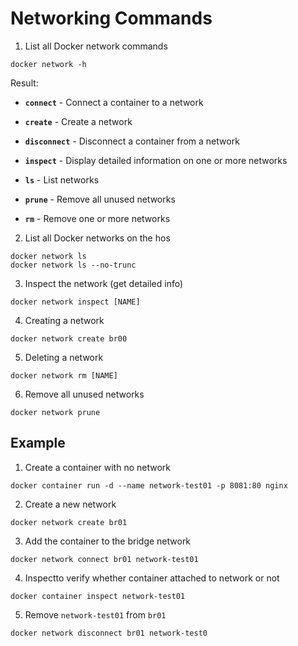# Networking Commands
1. List all Docker network commands
```
docker network -h
```
  Result:

  * **`connect`** - Connect a container to a network

  * **`create`** - Create a network

  * **`disconnect`** - Disconnect a container from a network

  * **`inspect`** - Display detailed information on one or more networks

  * **`ls`** - List networks

  * **`prune`** - Remove all unused networks

  * **`rm`** - Remove one or more networks


2. List all Docker networks on the hos
```
docker network ls
docker network ls --no-trunc
```
3. Inspect the network (get detailed info)
```
docker network inspect [NAME]
```
4. Creating a network
```
docker network create br00
```
5. Deleting a network
```
docker network rm [NAME]
```
6. Remove all unused networks
```
docker network prune
```

## Example
1. Create a container with no network
```
docker container run -d --name network-test01 -p 8081:80 nginx
```
2. Create a new network
```
docker network create br01
```
3. Add the container to the bridge network
```
docker network connect br01 network-test01
```
4. Inspectto verify whether container attached to network or not
```
docker container inspect network-test01
```
5. Remove `network-test01` from `br01`
```
docker network disconnect br01 network-test0
```
